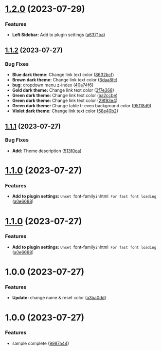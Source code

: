 # [1.2.0](https://github.com/YU000jp/logseq-theme-classic-dark-theme-pack/compare/v1.1.2...v1.2.0) (2023-07-29)


### Features

* **Left Sidebar:** Add to plugin settings ([a6371ba](https://github.com/YU000jp/logseq-theme-classic-dark-theme-pack/commit/a6371baa43c0cdd586d023b735059cd405bf1312))

## [1.1.2](https://github.com/YU000jp/logseq-theme-classic-dark-theme-pack/compare/v1.1.1...v1.1.2) (2023-07-27)


### Bug Fixes

* **Blue dark theme:** Change link text color ([8632bcf](https://github.com/YU000jp/logseq-theme-classic-dark-theme-pack/commit/8632bcfbdbbad4f00860dfe3716fda6f7509820d))
* **Brown dark theme:** Change link text color ([6daa8fc](https://github.com/YU000jp/logseq-theme-classic-dark-theme-pack/commit/6daa8fcc53b9b3fd52194400844bbea8c6812cfd))
* **bug:** dropdown menu z-index ([40a74f6](https://github.com/YU000jp/logseq-theme-classic-dark-theme-pack/commit/40a74f6b281d2f44f0e23d45d3554c4886835c64))
* **Gold dark theme:** Change link text color ([3f7e368](https://github.com/YU000jp/logseq-theme-classic-dark-theme-pack/commit/3f7e368cfa3966fda09205b730ea29f3f0eba6df))
* **Green dark theme:** Change link text color ([aa2ccbe](https://github.com/YU000jp/logseq-theme-classic-dark-theme-pack/commit/aa2ccbeacf570298b752959a30c16b8d86a7fb16))
* **Green dark theme:** Change link text color ([29f93e4](https://github.com/YU000jp/logseq-theme-classic-dark-theme-pack/commit/29f93e4024edf35766e964c268c71ad3d5e7e1ee))
* **Green dark theme:** Change table tr even background color ([95118d9](https://github.com/YU000jp/logseq-theme-classic-dark-theme-pack/commit/95118d9a4551b93766f3decc4d4231e1a021f44a))
* **Violet dark theme:** Change link text color ([58e40b2](https://github.com/YU000jp/logseq-theme-classic-dark-theme-pack/commit/58e40b2c2368a9075f8c60c51ef1280dfa219659))

## [1.1.1](https://github.com/YU000jp/logseq-theme-classic-dark-theme-pack/compare/v1.1.0...v1.1.1) (2023-07-27)


### Bug Fixes

* **Add:** Theme description ([513f0ca](https://github.com/YU000jp/logseq-theme-classic-dark-theme-pack/commit/513f0ca65b727d5fc4b803f7e92fdcaf9d24dc84))

# [1.1.0](https://github.com/YU000jp/logseq-theme-classic-dark-theme-pack/compare/v1.0.0...v1.1.0) (2023-07-27)


### Features

* **Add to plugin settings:** `Unset `font-family` in `html` For fast font loading` ([a0e6688](https://github.com/YU000jp/logseq-theme-classic-dark-theme-pack/commit/a0e6688fc73fcf8e9d7167df8a31023704f330df))

# [1.1.0](https://github.com/YU000jp/logseq-theme-classic-dark-theme-pack/compare/v1.0.0...v1.1.0) (2023-07-27)


### Features

* **Add to plugin settings:** `Unset `font-family` in `html` For fast font loading` ([a0e6688](https://github.com/YU000jp/logseq-theme-classic-dark-theme-pack/commit/a0e6688fc73fcf8e9d7167df8a31023704f330df))

# 1.0.0 (2023-07-27)


### Features

* **Update:** change name & reset color ([a3ba0dd](https://github.com/YU000jp/logseq-theme-classic-dark-theme-pack/commit/a3ba0ddcd1c6f992ca1df21af01cadb33621ea84))

# 1.0.0 (2023-07-27)


### Features

* sample complete ([9987a44](https://github.com/YU000jp/logseq-theme-template/commit/9987a442734e0f7765e8b5d23d2f4200a16c4830))
